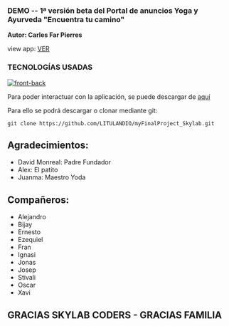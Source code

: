 ### DEMO -- 1ª versión beta del Portal de anuncios Yoga y Ayurveda "Encuentra tu camino"

**Autor: Carles Far Pierres**

view app: [VER](http://encuentratucamino.herokuapp.com/)

### TECNOLOGÍAS USADAS

[![front-back](https://github.com/LITULANDIO/myFinalProject_Skylab/tree/master/assets/technologies.gif)](WWW.ENCUENTRA.COM)



Para poder interactuar con la aplicación, se puede descargar de [aquí](https://github.com/LITULANDIO/myFinalProject_Skylab)

Para ello se podrá descargar o clonar mediante git:

```
git clone https://github.com/LITULANDIO/myFinalProject_Skylab.git
```

## Agradecimientos: 
- David Monreal: Padre Fundador  
- Alex: El patito  
- Juanma: Maestro Yoda

## Compañeros: 
- Alejandro
- Bijay
- Ernesto 
- Ezequiel
- Fran
- Ignasi
- Jonas
- Josep
- Stivali
- Oscar 
- Xavi

## GRACIAS SKYLAB CODERS - GRACIAS FAMILIA 
